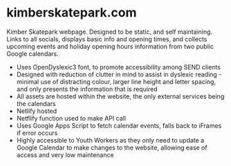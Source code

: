 # kimberskatepark.com

Kimber Skatepark webpage. Designed to be static, and self maintaining. Links to all socials, displays basic info and opening times, and collects upcoming events and holiday opening hours information from two public Google calendars.

- Uses OpenDyslexic3 font, to promote accessibility among SEND clients
- Designed with reduction of clutter in mind to assist in dyslexic reading - minimal use of distracting colour, larger line height and letter spacing, and only presents the information that is required
- All assets are hosted within the website, the only external services being the calendars
- Netlify hosted
- Netflify function used to make API call
- Uses Google Apps Script to fetch calendar events, falls back to iFrames if error occurs
- Highly accessible to Youth Workers as they only need to update a Google Calendar to make changes to the website, allowing ease of access and very low maintenance